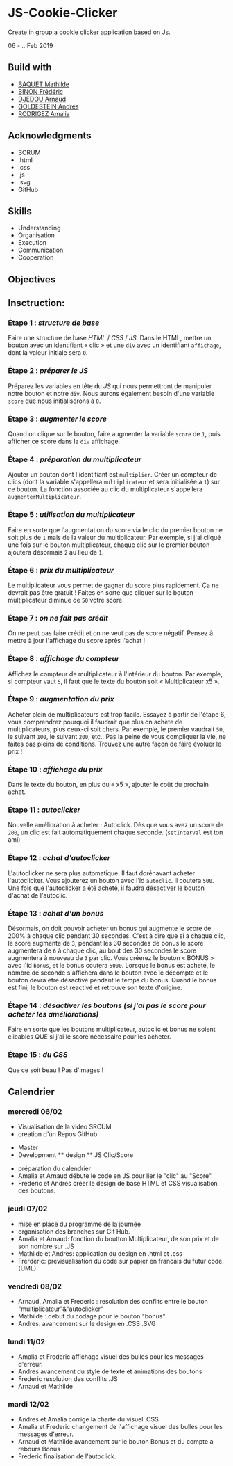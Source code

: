 # JS-Cookie-Clicker

Create in group a cookie clicker application based on Js.

06 - .. Feb 2019


## Build with

* [BAQUET Mathilde](https://github.com/MathildeBa)
* [BINON Frédéric](https://github.com/FredericBinon) 
* [DJEDOU Arnaud](https://github.com/djedou) 
* [GOLDESTEIN Andrés](https://github.com/AndresGol) 
* [RODRIGEZ Amalia](https://github.com/AmaliaRVM) 

 

## Acknowledgments

* SCRUM
* .html
* .css
* .js
* .svg
* GitHub

## Skills

- Understanding
- Organisation
- Execution
- Communication
- Cooperation

## Objectives

## Insctruction:

### Étape 1 : _structure de base_
Faire une structure de base *HTML* / *CSS* / *JS*. Dans le HTML, mettre un bouton avec un identifiant « clic » et une `div` avec un identifiant `affichage`, dont la valeur initiale sera `0`. 

### Étape 2 : _préparer le JS_
Préparez les variables en tête du *JS* qui nous permettront de manipuler notre bouton et notre `div`. Nous aurons également besoin d'une variable `score` que nous initialiserons à `0`.

### Étape 3 : _augmenter le score_
Quand on clique sur le bouton, faire augmenter la variable `score` de `1`, puis afficher ce score dans la `div` affichage.

### Étape 4 : _préparation du multiplicateur_
Ajouter un bouton dont l'identifiant est `multiplier`. Créer un compteur de clics (dont la variable s'appellera `multiplicateur` et sera initialisée à `1`) sur ce bouton. La fonction associée au clic du multiplicateur s'appellera `augmenterMultiplicateur`.

### Étape 5 : _utilisation du multiplicateur_
Faire en sorte que l'augmentation du score via le clic du premier bouton ne soit plus de `1` mais de la valeur du multiplicateur. Par exemple, si j'ai cliqué une fois sur le bouton multiplicateur, chaque clic sur le premier bouton ajoutera désormais `2` au lieu de `1`.

### Étape 6 : _prix du multiplicateur_
Le multiplicateur vous permet de gagner du score plus rapidement. Ça ne devrait pas être gratuit ! Faites en sorte que cliquer sur le bouton multiplicateur diminue de `50` votre score.

### Étape 7 : _on ne fait pas crédit_
On ne peut pas faire crédit et on ne veut pas de score négatif. Pensez à mettre à jour l'affichage du score après l'achat !

### Étape 8 : _affichage du compteur_
Affichez le compteur de multiplicateur à l'intérieur du bouton. Par exemple, si compteur vaut `5`, il faut que le texte du bouton soit « Multiplicateur x5 ».

### Étape 9 : _augmentation du prix_
Acheter plein de multiplicateurs est trop facile. Essayez à partir de l'étape 6, vous comprendrez pourquoi il faudrait que plus on achète de multiplicateurs, plus ceux-ci soit chers.
Par exemple, le premier vaudrait `50`, le suivant `100`, le suivant `200`, etc.. Pas la peine de vous compliquer la vie, ne faites pas pleins de conditions. Trouvez une autre façon de faire évoluer le prix !

### Étape 10 : _affichage du prix_
Dans le texte du bouton, en plus du « x5 », ajouter le coût du prochain achat.

### Étape 11 : _autoclicker_
Nouvelle amélioration à acheter : Autoclick. Dès que vous avez un score de `200`, un clic est fait automatiquement chaque seconde. (`setInterval` est ton ami)

### Étape 12 : _achat d'autoclicker_
L'autoclicker ne sera plus automatique. Il faut dorénavant acheter l'autoclicker. Vous ajouterez un bouton avec l'id `autoclic`. Il coutera `500`. Une fois que l'autoclicker a été acheté, il faudra désactiver le bouton d'achat de l'autoclic.

### Étape 13 : _achat d'un bonus_
Désormais, on doit pouvoir acheter un bonus qui augmente le score de 200% à chaque clic pendant 30 secondes. C'est à dire que si à chaque clic, le score augmente de `3`, pendant les 30 secondes de bonus le score augmentera de `6` à chaque clic, au bout des 30 secondes le score augmentera à nouveau de `3` par clic.
Vous créerez le bouton « BONUS » avec l'id `bonus`, et le bonus coutera `5000`. Lorsque le bonus est acheté, le nombre de seconde s'affichera dans le bouton avec le décompte et le bouton devra etre désactivé pendant le temps du bonus. Quand le bonus est fini, le bouton est réactivé et retrouve son texte d'origine.

### Étape 14 : _désactiver les boutons (si j'ai pas le score pour acheter les améliorations)_
Faire en sorte que les boutons multiplicateur, autoclic et bonus ne soient clicables QUE si j'ai le score nécessaire pour les acheter.

### Étape 15 : _du CSS_
Que ce soit beau ! Pas d'images ! 


## Calendrier
### mercredi 06/02
- Visualisation de la video SRCUM
- creation d'un Repos GitHub
* Master
* Development 
 ** design
 ** JS Clic/Score
- préparation du calendrier
- Amalia et Arnaud débute le code en JS pour lier le "clic" au "Score"
- Frederic et Andres créer le design de base HTML et CSS visualisation des boutons. 

### jeudi 07/02
- mise en place du programme de la journée
- organisation des branches sur Git Hub.
- Amalia et Arnaud: fonction du boutton Multiplicateur, de son prix et de son nombre sur .JS
- Mathilde et Andres: application du design en .html et .css
- Frerderic: previsualisation du code sur papier en francais du futur code. (UML)

### vendredi 08/02
-  Arnaud, Amalia et Frederic : resolution des conflits entre le bouton "multiplicateur"&"autoclicker"
- Mathilde : debut du codage pour le bouton "bonus" 
- Andres: avancement sur le design en .CSS .SVG 

### lundi 11/02
- Amalia et Frederic affichage visuel des bulles pour les messages d'erreur.
- Andres avancement du style de texte et animations des boutons
- Frederic resolution des conflits .JS 
- Arnaud et Mathilde 

### mardi 12/02
- Andres et Amalia corrige la charte du visuel .CSS
- Amalia et Frederic  changement de l'affichage visuel des bulles pour les messages d'erreur.
- Arnaud et Mathilde avancement sur le bouton Bonus et du compte a rebours Bonus
- Frederic finalisation de l'autoclick.   

